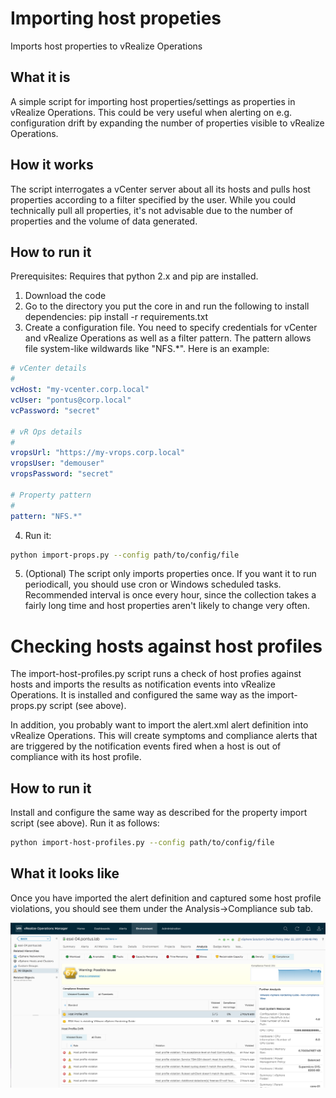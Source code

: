 # Importing host propeties
Imports host properties to vRealize Operations

## What it is
A simple script for importing host properties/settings as properties in vRealize Operations. This could be very useful when alerting on e.g. configuration drift by expanding the number of properties visible to vRealize Operations.

## How it works
The script interrogates a vCenter server about all its hosts and pulls host properties according to a filter specified by the user. While you could technically pull all properties, it's not advisable due to the number of properties and the volume of data generated.

## How to run it
Prerequisites: Requires that python 2.x and pip are installed.

1) Download the code 
2) Go to the directory you put the core in and run the following to install dependencies:
    pip install -r requirements.txt
3) Create a configuration file. You need to specify credentials for vCenter and vRealize Operations as well as a filter pattern. The pattern allows file system-like wildwards like "NFS.*". Here is an example:

```yaml
# vCenter details
#
vcHost: "my-vcenter.corp.local"
vcUser: "pontus@corp.local"
vcPassword: "secret"
   
# vR Ops details
#
vropsUrl: "https://my-vrops.corp.local"
vropsUser: "demouser"
vropsPassword: "secret"
   
# Property pattern
#
pattern: "NFS.*"
```
4) Run it:
```bash
python import-props.py --config path/to/config/file
```
5) (Optional) The script only imports properties once. If you want it to run periodicall, you should use cron or Windows scheduled tasks. Recommended interval is once every hour, since the collection takes a fairly long time and host properties aren't likely to change very often.

# Checking hosts against host profiles
The import-host-profiles.py script runs a check of host profies against hosts and imports the results as notification events into vRealize Operations. It is installed and configured the same way as the import-props.py script (see above).

In addition, you probably want to import the alert.xml alert definition into vRealize Operations. This will create symptoms and compliance alerts that are triggered by the notification events fired when a host is out of compliance with its host profile.

## How to run it
Install and configure the same way as described for the property import script (see above). Run it as follows:

```bash
python import-host-profiles.py --config path/to/config/file
```
## What it looks like
Once you have imported the alert definition and captured some host profile violations, you should see them under the Analysis->Compliance sub tab.

![alt text](screenshot.png "Screen shot")
